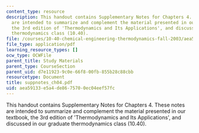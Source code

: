 ```yaml
---
content_type: resource
description: This handout contains Supplementary Notes for Chapters 4. These notes
  are intended to summarize and complement the material presented in our textbook,
  the 3rd edition of 'Thermodynamics and Its Applications', and discussed in our graduate
  thermodynamics class (10.40).
file: /courses/10-40-chemical-engineering-thermodynamics-fall-2003/aea59133e5a4de8675700ec04eef57fc_suppnotes_ch04.pdf
file_type: application/pdf
learning_resource_types: []
ocw_type: OCWFile
parent_title: Study Materials
parent_type: CourseSection
parent_uid: d7e11923-9c0e-66f8-00fb-855b28c88cbb
resourcetype: Document
title: suppnotes_ch04.pdf
uid: aea59133-e5a4-de86-7570-0ec04eef57fc
---
```

This handout contains Supplementary Notes for Chapters 4. These notes are intended to summarize and complement the material presented in our textbook, the 3rd edition of 'Thermodynamics and Its Applications', and discussed in our graduate thermodynamics class (10.40).


